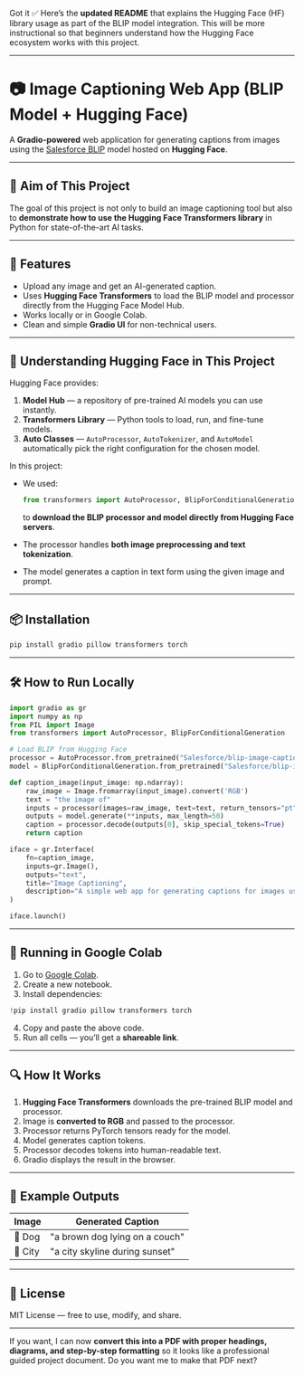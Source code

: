 Got it ✅
Here’s the **updated README** that explains the Hugging Face (HF) library usage as part of the BLIP model integration. This will be more instructional so that beginners understand how the Hugging Face ecosystem works with this project.

---

# 📷 Image Captioning Web App (BLIP Model + Hugging Face)

A **Gradio-powered** web application for generating captions from images using the [Salesforce BLIP](https://huggingface.co/Salesforce/blip-image-captioning-base) model hosted on **Hugging Face**.

---

## 🎯 Aim of This Project

The goal of this project is not only to build an image captioning tool but also to **demonstrate how to use the Hugging Face Transformers library** in Python for state-of-the-art AI tasks.

---

## 🚀 Features

* Upload any image and get an AI-generated caption.
* Uses **Hugging Face Transformers** to load the BLIP model and processor directly from the Hugging Face Model Hub.
* Works locally or in Google Colab.
* Clean and simple **Gradio UI** for non-technical users.

---

## 🧠 Understanding Hugging Face in This Project

Hugging Face provides:

1. **Model Hub** — a repository of pre-trained AI models you can use instantly.
2. **Transformers Library** — Python tools to load, run, and fine-tune models.
3. **Auto Classes** — `AutoProcessor`, `AutoTokenizer`, and `AutoModel` automatically pick the right configuration for the chosen model.

In this project:

* We used:

  ```python
  from transformers import AutoProcessor, BlipForConditionalGeneration
  ```

  to **download the BLIP processor and model directly from Hugging Face servers**.
* The processor handles **both image preprocessing and text tokenization**.
* The model generates a caption in text form using the given image and prompt.

---

## 📦 Installation

```bash
pip install gradio pillow transformers torch
```

---

## 🛠 How to Run Locally

```python
import gradio as gr
import numpy as np
from PIL import Image
from transformers import AutoProcessor, BlipForConditionalGeneration

# Load BLIP from Hugging Face
processor = AutoProcessor.from_pretrained("Salesforce/blip-image-captioning-base")
model = BlipForConditionalGeneration.from_pretrained("Salesforce/blip-image-captioning-base")

def caption_image(input_image: np.ndarray):
    raw_image = Image.fromarray(input_image).convert('RGB')
    text = "the image of"
    inputs = processor(images=raw_image, text=text, return_tensors="pt")
    outputs = model.generate(**inputs, max_length=50)
    caption = processor.decode(outputs[0], skip_special_tokens=True)
    return caption

iface = gr.Interface(
    fn=caption_image,
    inputs=gr.Image(),
    outputs="text",
    title="Image Captioning",
    description="A simple web app for generating captions for images using BLIP from Hugging Face."
)

iface.launch()
```

---

## 📌 Running in Google Colab

1. Go to [Google Colab](https://colab.research.google.com/).
2. Create a new notebook.
3. Install dependencies:

```python
!pip install gradio pillow transformers torch
```

4. Copy and paste the above code.
5. Run all cells — you’ll get a **shareable link**.

---

## 🔍 How It Works

1. **Hugging Face Transformers** downloads the pre-trained BLIP model and processor.
2. Image is **converted to RGB** and passed to the processor.
3. Processor returns PyTorch tensors ready for the model.
4. Model generates caption tokens.
5. Processor decodes tokens into human-readable text.
6. Gradio displays the result in the browser.

---

## 📖 Example Outputs

| Image   | Generated Caption              |
| ------- | ------------------------------ |
| 🐶 Dog  | "a brown dog lying on a couch" |
| 🌇 City | "a city skyline during sunset" |

---

## 📄 License

MIT License — free to use, modify, and share.

---

If you want, I can now **convert this into a PDF with proper headings, diagrams, and step-by-step formatting** so it looks like a professional guided project document.
Do you want me to make that PDF next?
